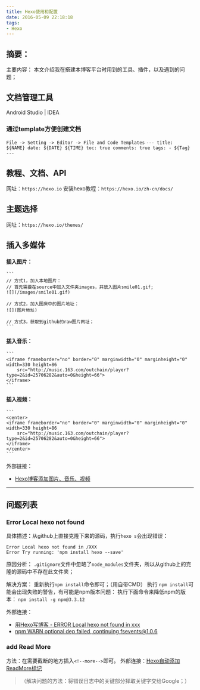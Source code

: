 ```yaml
---
title: Hexo使用和配置
date: 2016-05-09 22:18:18
tags:
- Hexo
---
```

## 摘要：
主要内容：
本文介绍我在搭建本博客平台时用到的工具、插件，以及遇到的问题；


## 文档管理工具
Android Studio | IDEA

### 通过template方便创建文档
`File -> Setting -> Editor -> File and Code Templates` 
    ```
    ---
    title: ${NAME}
    date: ${DATE} ${TIME}
    toc: true
    comments: true
    tags:
    - ${Tag}
    ---
    ```

## 教程、文档、API
网址：`https://hexo.io`
安装hexo教程：`https://hexo.io/zh-cn/docs/`


## 主题选择
网址：`https://hexo.io/themes/`

## 插入多媒体
#### 插入图片：
    ```
    // 方式1，加入本地图片：
    // 首先需要在source中加入文件夹images，并放入图片smile01.gif;
    ![](/images/smile01.gif)
    
    // 方式2，加入图床中的图片地址：
    ![](图片地址)
    
    // 方式3，获取到github的raw图片网址；
    ```

#### 插入音乐：
    ```
    <iframe frameborder="no" border="0" marginwidth="0" marginheight="0" width=330 height=86 
        src="http://music.163.com/outchain/player?type=2&id=25706282&auto=0&height=66">
    </iframe>
    ```

#### 插入视频：
    ```
    <center>
    <iframe frameborder="no" border="0" marginwidth="0" marginheight="0" width=330 height=86 
        src="http://music.163.com/outchain/player?type=2&id=25706282&auto=0&height=66">
    </iframe>	
    </center>
    ```

外部链接：
* [Hexo博客添加图片、音乐、视频](http://blog.wleyuan.me/2015/07/18/Hexo-AddSoundPicMovie/)



---

## 问题列表

### Error Local hexo not found
具体描述：从github上直接克隆下来的源码，执行`hexo s`会出现错误：
```
Error Local hexo not found in /XXX
Error Try running: 'npm install hexo --save'
```

原因分析：
`.gitignore`文件中忽略了`node_modules`文件夹，所以从github上的克隆的源码中不存在此文件夹；

解决方案：
重新执行`npm install`命令即可；（用自带CMD）
执行 `npm install`可能会出现失败的警告，有可能是npm版本问题：
执行下面命令来降低npm的版本：
`npm install -g npm@3.3.12`


外部连接：
* [用Hexo写博客 - ERROR Local hexo not found in xxx](http://blog.csdn.net/burststar/article/details/45115905)
* [npm WARN optional dep failed, continuing fsevents@1.0.6](https://github.com/foreverjs/forever/issues/788)


### add Read More
方法：在需要截断的地方插入`<!--more-->`即可。
外部连接：[Hexo自动添加ReadMore标记](http://twiceyuan.com/2014/05/25/hexo%E8%87%AA%E5%8A%A8%E6%B7%BB%E5%8A%A0readmore%E6%A0%87%E8%AE%B0/)

> （解决问题的方法：将错误日志中的关键部分择取关键字交给Google；）